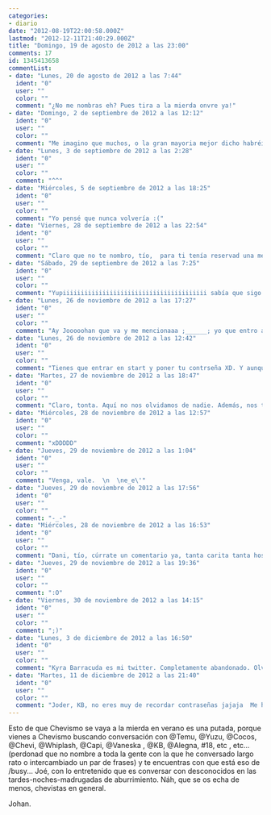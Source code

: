 ```yaml
---
categories:
- diario
date: "2012-08-19T22:00:58.000Z"
lastmod: "2012-12-11T21:40:29.000Z"
title: "Domingo, 19 de agosto de 2012 a las 23:00"
comments: 17
id: 1345413658
commentList:
- date: "Lunes, 20 de agosto de 2012 a las 7:44"
  ident: "0"
  user: ""
  color: ""
  comment: "¿No me nombras eh? Pues tira a la mierda onvre ya!"
- date: "Domingo, 2 de septiembre de 2012 a las 12:12"
  ident: "0"
  user: ""
  color: ""
  comment: "Me imagino que muchos, o la gran mayoria mejor dicho habréis experimentado el problema de no poder conectaros a Chevismo durante el verano.  \n  \nYo estuve de viaje prácticamente todo el verano y no me di cuenta del problema hasta demasiado tarde, a principios de agosto alguien realizo un ataque de denegacion de servicio (ddos) contra Chevismo, y las tablas de MySQL se bloquearon por una falta de prevision por mi parte, a partir de ahora intentare evitarlo en la medida de lo posible  \n  \nEste año tambien me gustaria rehacer partes de Chevismo, aunque todavia no tengo claro lo que quiero que sea esto, y mas importante lo que vosotros quereis que sea esto. La comunidad de personas que hay aqui es espectacular y me gustaria que todos sigais estando comodos, asi que acepto todas las sugerencias como siempre,  \n  \nUn saludo a todos,  \nChevi"
- date: "Lunes, 3 de septiembre de 2012 a las 2:28"
  ident: "0"
  user: ""
  color: ""
  comment: "^^"
- date: "Miércoles, 5 de septiembre de 2012 a las 18:25"
  ident: "0"
  user: ""
  color: ""
  comment: "Yo pensé que nunca volvería :("
- date: "Viernes, 28 de septiembre de 2012 a las 22:54"
  ident: "0"
  user: ""
  color: ""
  comment: "Claro que no te nombro, tío,  para ti tenía reservad una mención especial. xD"
- date: "Sábado, 29 de septiembre de 2012 a las 7:25"
  ident: "0"
  user: ""
  color: ""
  comment: "Yupiiiiiiiiiiiiiiiiiiiiiiiiiiiiiiiiiiiiiiii sabía que sigo siendo el mejor :D"
- date: "Lunes, 26 de noviembre de 2012 a las 17:27"
  ident: "0"
  user: ""
  color: ""
  comment: "Ay Jooooohan que va y me mencionaaa ;______; yo que entro aqui de vez en cuando toa rencorosa pensando que nadie se acordaba de mi y va y me nombra AAAAY QUE BONICOOO (soy @kB, no se por qué ya no puedo entrar en mi perfil TT____TT)"
- date: "Lunes, 26 de noviembre de 2012 a las 12:42"
  ident: "0"
  user: ""
  color: ""
  comment: "Tienes que entrar en start y poner tu contrseña XD. Y aunque no se si leerás esto dentro de  otros 100 años biesvenida cuando vengas."
- date: "Martes, 27 de noviembre de 2012 a las 18:47"
  ident: "0"
  user: ""
  color: ""
  comment: "Claro, tonta. Aquí no nos olvidamos de nadie. Además, nos tienes que dar tu Twitter. Jajajaja."
- date: "Miércoles, 28 de noviembre de 2012 a las 12:57"
  ident: "0"
  user: ""
  color: ""
  comment: "xDDDDD"
- date: "Jueves, 29 de noviembre de 2012 a las 1:04"
  ident: "0"
  user: ""
  color: ""
  comment: "Venga, vale.  \n  \ne_e\'"
- date: "Jueves, 29 de noviembre de 2012 a las 17:56"
  ident: "0"
  user: ""
  color: ""
  comment: "-_-"
- date: "Miércoles, 28 de noviembre de 2012 a las 16:53"
  ident: "0"
  user: ""
  color: ""
  comment: "Dani, tío, cúrrate un comentario ya, tanta carita tanta hostia. Jajaja. íƒâ€™_Ó"
- date: "Jueves, 29 de noviembre de 2012 a las 19:36"
  ident: "0"
  user: ""
  color: ""
  comment: ":O"
- date: "Viernes, 30 de noviembre de 2012 a las 14:15"
  ident: "0"
  user: ""
  color: ""
  comment: ";)"
- date: "Lunes, 3 de diciembre de 2012 a las 16:50"
  ident: "0"
  user: ""
  color: ""
  comment: "Kyra Barracuda es mi twitter. Completamente abandonado. Olvidé la contraseña. xD  \nHOYGAN BIBA CHEBISMO Y LA RECONCHALEPUTAMADRE KE LO PARIO"
- date: "Martes, 11 de diciembre de 2012 a las 21:40"
  ident: "0"
  user: ""
  color: ""
  comment: "Joder, KB, no eres muy de recordar contraseñas jajaja  Me he pasao por tu twitter, sólo hay cancioens de yotube jajajaja"
---
```


Esto de que Chevismo se vaya a la mierda en verano es una putada, porque vienes a Chevismo buscando conversación con @Temu, @Yuzu, @Cocos, @Chevi, @Whiplash, @Capi, @Vaneska , @KB, @Alegna, #18, etc , etc... (perdonad que no nombre a toda la gente con la que he conversado largo rato o intercambiado un par de frases) y te encuentras con que está eso de /busy... Joé, con lo entretenido que es conversar con desconocidos en las tardes-noches-madrugadas  de aburrimiento. Náh, que se os echa de menos, chevistas en general.   
  
Johan.